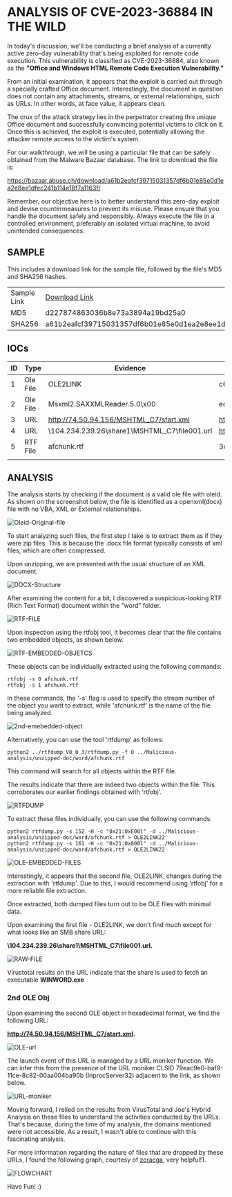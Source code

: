 # ANALYSIS OF CVE-2023-36884 IN THE WILD

In today's discussion, we'll be conducting a brief analysis of a currently active zero-day vulnerability that's being exploited for remote code execution. This vulnerability is classified as CVE-2023-36884, also known as the **"Office and Windows HTML Remote Code Execution Vulnerability."**

From an initial examination, it appears that the exploit is carried out through a specially crafted Office document. Interestingly, the document in question does not contain any attachments, streams, or external relationships, such as URLs. In other words, at face value, it appears clean.

The crux of the attack strategy lies in the perpetrator creating this unique Office document and successfully convincing potential victims to click on it. Once this is achieved, the exploit is executed, potentially allowing the attacker remote access to the victim's system.

For our walkthrough, we will be using a particular file that can be safely obtained from the Malware Bazaar database. The link to download the file is:

https://bazaar.abuse.ch/download/a61b2eafcf39715031357df6b01e85e0d1ea2e8ee1dfec241b114e18f7a1163f/

Remember, our objective here is to better understand this zero-day exploit and devise countermeasures to prevent its misuse. Please ensure that you handle the document safely and responsibly. Always execute the file in a controlled environment, preferably an isolated virtual machine, to avoid unintended consequences.

## SAMPLE

This includes a download link for the sample file, followed by the file's MD5 and SHA256 hashes.

|              |                                                                                                                     |
|--------------|---------------------------------------------------------------------------------------------------------------------|
| Sample Link  | [Download Link](https://bazaar.abuse.ch/download/a61b2eafcf39715031357df6b01e85e0d1ea2e8ee1dfec241b114e18f7a1163f/) |
| MD5          | d227874863036b8e73a3894a19bd25a0                                                                                    |
| SHA256       | a61b2eafcf39715031357df6b01e85e0d1ea2e8ee1dfec241b114e18f7a1163f                                                    |

## IOCs

| ID | Type     | Evidence                                                                                     | MD5 Hash                                                                                            |
|----|----------|----------------------------------------------------------------------------------------------|-----------------------------------------------------------------------------------------------------|
| 1  | Ole File | OLE2LINK                                                                                     | c66977e283ff702652263788a0d20b81                                                                    |
| 2  | Ole File | Msxml2.SAXXMLReader.5.0\x00                                                                  | ed315c3b36a83206dfd1bba013b91575                                                                    |
| 3  | URL      | http://74.50.94.156/MSHTML_C7/start.xml                                                      | https://www.virustotal.com/gui/url/c3067f90f524bb3040ded4809ee5eb043d5f2c0b10ca66bd66f3add72c06e1b3 |
| 4  | URL      | \\104.234.239.26\share1\MSHTML_C7\file001.url                                                | https://www.virustotal.com/gui/ip-address/104.234.239.26                                            |
| 5  | RTF File | afchunk.rtf                                                                                  | 3ca154da4b786a7c89704d0447a03527                                                                    |
|    |          |                                                                                              |                                                                                                     |


## ANALYSIS

The analysis starts by checking if the document is a valid ole file with oleid. As shown on the screenshot below, the file is identified as a openxml(docx) file with no VBA, XML or External relationships.

![Oleid-Original-file](/assets/images/favicon/oleid-on-original-file.png)

To start analyzing such files, the first step I take is to extract them as if they were zip files. This is because the .docx file format typically consists of xml files, which are often compressed.

Upon unzipping, we are presented with the usual structure of an XML document.

![DOCX-Structure](/assets/images/favicon/xml-directory-structure.png)

After examining the content for a bit, I discovered a suspicious-looking RTF (Rich Text Format) document within the "word" folder.

![RTF-FILE](/assets/images/favicon/rtf-document.png)

Upon inspection using the rtfobj tool, it becomes clear that the file contains two embedded objects, as shown below.

![RTF-EMBEDDED-OBJETCS](/assets/images/favicon/rtf-objects.png)

These objects can be individually extracted using the following commands:

    rtfobj -s 0 afchunk.rtf
    rtfobj -s 1 afchunk.rtf

In these commands, the '-s' flag is used to specify the stream number of the object you want to extract, while 'afchunk.rtf' is the name of the file being analyzed.

![2nd-emebedded-object](/assets/images/favicon/2nd-object.png)

Alternatively, you can use the tool 'rtfdump' as follows:

    python2 ../rtfdump_V0_0_3/rtfdump.py -f O ../Malicious-analysis/unzipped-doc/word/afchunk.rtf

This command will search for all objects within the RTF file.

The results indicate that there are indeed two objects within the file. This corroborates our earlier findings obtained with 'rtfobj'. 

![RTFDUMP](/assets/images/favicon/rtfdump-obj.png)

To extract these files individually, you can use the following commands:

    python2 rtfdump.py -s 152 -H -c "0x21:0xE00l" -d ../Malicious-analysis/unzipped-doc/word/afchunk.rtf > OLE2LINK22
    python2 rtfdump.py -s 161 -H -c "0x21:0x800l" -d ../Malicious-analysis/unzipped-doc/word/afchunk.rtf > OLE2LINK22

![OLE-EMBEDDED-FILES](/assets/images/favicon/OLE-EMBEDDED-FILES.png)

Interestingly, it appears that the second file, OLE2LINK, changes during the extraction with 'rtfdump'. Due to this, I would recommend using 'rtfobj' for a more reliable file extraction.

Once extracted, both dumped files turn out to be OLE files with minimal data. 

Upon examining the first file - OLE2LINK, we don't find much except for what looks like an SMB share URL: 

**\\104.234.239.26\share1\MSHTML_C7\file001.url.**

![RAW-FILE](/assets/images/favicon/raw-file-open.png)

Virustotal results on the URL indicate that the share is used to fetch an executable **WINWORD.exe**

### 2nd OLE Obj

Upon examining the second OLE object in hexadecimal format, we find the following URL: 

**http://74.50.94.156/MSHTML_C7/start.xml.**

![OLE-url](/assets/images/favicon/URL-in-rtf-obj-dll.png)

The launch event of this URL is managed by a URL moniker function. We can infer this from the presence of the URL moniker CLSID 79eac9e0-baf9-11ce-8c82-00aa004ba90b (InprocServer32) adjacent to the link, as shown below.

![URL-moniker](/assets/images/favicon/url-moniker.png)

Moving forward, I relied on the results from VirusTotal and Joe's Hybrid Analysis on these files to understand the activities conducted by the URLs.
That's because, during the time of my analysis, the domains mentioned were not accessible. As a result, I wasn't able to continue with this fascinating analysis.

For more information regarding the nature of files that are dropped by these URLs, I found the following graph, courtesy of [zcracga](https://twitter.com/@zcracga '@zcracga'), very helpful!1.

![FLOWCHART](/assets/images/favicon/flowchart-.jpeg)

Have Fun! :)

